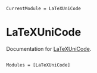 ```@meta
CurrentModule = LaTeXUniCode
```

# LaTeXUniCode

Documentation for [LaTeXUniCode](https://github.com/Humans-of-Julia/LaTeXUniCode.jl).

```@index
```

```@autodocs
Modules = [LaTeXUniCode]
```
